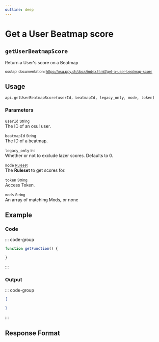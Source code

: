 ```yaml
---
outline: deep
---
```


# Get a User Beatmap score <Badge type="info" text="GET"/>

## `getUserBeatmapScore`

Return a User's score on a Beatmap

<small>osu!api documentation: https://osu.ppy.sh/docs/index.html#get-a-user-beatmap-score</small>

## Usage

`api.getUserBeatmapScore(userId, beatmapId, legacy_only, mode, token)`

### Parameters

`userId` <small>String</small><br>
The ID of an osu! user.

`beatmapId` <small>String</small><br>
The ID of a beatmap.

`legacy_only` <small>Int</small> <Badge type="tip" text="optional" /><br>
Whether or not to exclude lazer scores. Defaults to 0.

`mode` <small>[Ruleset](../types/ruleset)</small> <Badge type="tip" text="optional" /><br>
The **Ruleset** to get scores for.

`token` <small>String</small><br>
Access Token.

`mods` <small>String</small> <Badge type="tip" text="optional" /> <Badge type="danger" text="not implemented" /><br>
An array of matching Mods, or none

## Example

### Code

::: code-group
```js [code.gs]
function getFunction() {

}
```
:::

### Output

::: code-group
```json [console]
{

}
```
:::

## Response Format